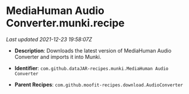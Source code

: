 # MediaHuman Audio Converter.munki.recipe

_Last updated 2021-12-23 19:58:07Z_

- **Description**: Downloads the latest version of MediaHuman Audio Converter and imports it into Munki.

- **Identifier**: `com.github.dataJAR-recipes.munki.MediaHuman Audio Converter`

- **Parent Recipes**: `com.github.moofit-recipes.download.AudioConverter`